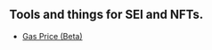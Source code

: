 ## Tools and things for SEI and NFTs.

- [Gas Price (Beta)](https://www.smellems.com/sei-tools/unconfirmedTxs.html)
